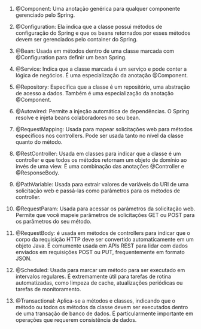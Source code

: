 
1. @Component: Uma anotação genérica para qualquer componente gerenciado pelo Spring.

2. @Configuration: Ela indica que a classe possui métodos de configuração do Spring e que os beans retornados por esses métodos devem ser gerenciados pelo container do Spring.

3. @Bean: Usada em métodos dentro de uma classe marcada com @Configuration para definir um bean Spring.

4. @Service: Indica que a classe marcada é um serviço e pode conter a lógica de negócios. É uma especialização da anotação @Component.

5. @Repository: Especifica que a classe é um repositório, uma abstração de acesso a dados. Também é uma especialização da anotação @Component.

6. @Autowired: Permite a injeção automática de dependências. O Spring resolve e injeta beans colaboradores no seu bean.

7. @RequestMapping: Usada para mapear solicitações web para métodos específicos nos controllers. Pode ser usada tanto no nível da classe quanto do método.

8. @RestController: Usada em classes para indicar que a classe é um controller e que todos os métodos retornam um objeto de domínio ao invés de uma view. É uma combinação das anotações @Controller e @ResponseBody.

9. @PathVariable: Usada para extrair valores de variáveis do URI de uma solicitação web e passá-las como parâmetros para os métodos de controller.

10. @RequestParam: Usada para acessar os parâmetros da solicitação web. Permite que você mapeie parâmetros de solicitações GET ou POST para os parâmetros do seu método.

11. @RequestBody: é usada em métodos de controllers para indicar que o corpo da requisição HTTP deve ser convertido automaticamente em um objeto Java. É comumente usada em APIs REST para lidar com dados enviados em requisições POST ou PUT, frequentemente em formato JSON.

12. @Scheduled: Usada para marcar um método para ser executado em intervalos regulares. É extremamente útil para tarefas de rotina automatizadas, como limpeza de cache, atualizações periódicas ou tarefas de monitoramento.

13. @Transactional: Aplica-se a métodos e classes, indicando que o método ou todos os métodos da classe devem ser executados dentro de uma transação de banco de dados. É particularmente importante em operações que requerem consistência de dados.